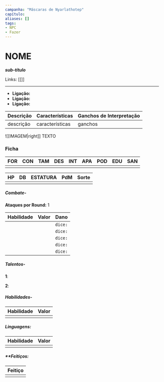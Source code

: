 ```yaml
---
campanha: "Máscaras de Nyarlathotep"
capítulo:
aliases: []
tags: 
- NPC
- Fazer
---
```


# NOME 
**_sub-título_**

Links: [[]]                                     

---
- **Ligação:**
- **Ligação:**
- **Ligação:**

| Descrição | Características | Ganchos de Interpretação |
| --------- | --------------- | ------------------------ |
| descrição| características| ganchos                  

![[IMAGEM|right]]
TEXTO



### Ficha

| FOR | CON | TAM | DES | INT | APA | POD | EDU | SAN |
|:---:|:---:|:---:|:---:|:---:|:---:|:---:|:---:|:---:|
||||||||||

| HP  |  DB  | ESTATURA | PdM | Sorte |
|:---:|:----:|:--------:|:---:|:-----:|
||||||
##### **Combate-**

**Ataques por Round:** 1 

|    Habilidade     |  Valor   |                         Dano                          |
|:-----------------:|:--------:|:-----------------------------------------------------:|
|||`dice:`|
|||`dice:`|
|||`dice:`|
|||`dice:`|
|||`dice:`|

##### **Talentos-**

**1**: 

**2**: 

##### **Habilidades-**
| Habilidade           | Valor |
| -------------------- |:-----:|
|||

##### **Linguagens:**
| Habilidade | Valor |
| ---------- |:-----:|
|||

##### **Feitiços:
| Feitiço               |
| :---------------------: |
|   |






